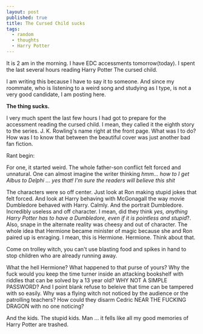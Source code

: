 ```yaml
---
layout: post
published: true
title: The Cursed Child sucks
tags:
  - random
  - thoughts
  - Harry Potter
---
```

It is 2 am in the morning. I have EDC accessments tomorrow(today). I spent the last several hours reading Harry Potter The cursed child.

I am writing this because I have to say it to someone. And since my roommate, who is listening to a weird song and studying as I type, is not a very good candidate, I am posting here.

**The thing sucks.**

I very much spent the last few hours I had got to prepare for the accessment reading the cursed child. I mean, they called it the eighth story to the series. J. K. Rowling's name right at the front page. What was I to do? How was I to know that between the beautiful cover was just another bad fan fiction.

Rant begin:

For one, it started weird. The whole father-son conflict felt forced and unnatural. One can almost imagine the writer thinking *hmm... how to I get Albus to Delphi ... yes that! I'm sure the readers will believe this shit*

The characters were so off center. Just look at Ron making stupid jokes that felt forced. And look at Harry behaving with McGonagall the way movie Dumbledore behaved with Harry. Calmly. And the portrait Dumbledore. Incredibly useless and off character. I mean, did they think *yes, anything Harry Potter has to have a Dumbledore, even if it is pointless and stupid*?. Also, snape in the alternate reality was cheesy and out of character. The whole idea that Hermione became minister of magic because she and Ron paired up is enraging. I mean, this is Hermione. Hermione. Think about that.

Come on trolley witch, you can't use blasting food and spikes in hand to stop children who are already running away.

What the hell Hermione? What happened to that purse of yours? Why the fuck would you keep the time turner inside an attacking bookshelf with riddles that can be solved by a 13 year old? WHY NOT A SIMPLE PASSWORD?
And I point blank refuse to beleive that time can be tampered with so easily. Why was a flying witch not noticed by the audience or the patrolling teachers? How could they disarm Cedric NEAR THE FUCKING DRAGON with no one noticing?

And the kids. The stupid kids. Man ... it fells like all my good memories of Harry Potter are trashed.
